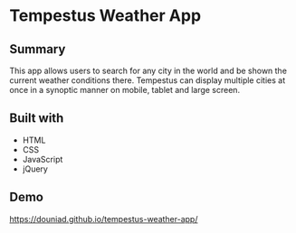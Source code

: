 # Tempestus Weather App

## Summary

This app allows users to search for any city in the world and be shown the current weather conditions there. Tempestus can 
display multiple cities at once in a synoptic manner on mobile, tablet and large screen.

## Built with
* HTML
* CSS
* JavaScript
* jQuery

## Demo 

https://douniad.github.io/tempestus-weather-app/
